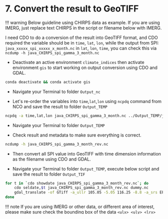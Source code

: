 # 7. Convert the result to GeoTIFF

!!! warning
    Below guideline using CHIRPS data as example. If you are using IMERG, just replace text CHIRPS in the script or filename below with IMERG.

I need CDO to do a conversion of the result into GeoTIFF format, and CDO required the variable should be in `time`, `lat`, `lon`, while the output from SPI: `java_xxxxx_spi_xxxxx_x_month.nc` in `lat`, `lon`, `time`, you can check this via `ncdump -h java_CHIRPS_spi_gamma_3_month.nc`

- Deactivate an active environment `climate_indices` then activate environment `gis` to start working on output conversion using CDO and GDAL.

``` bash
conda deactivate && conda activate gis
```

- Navigate your Terminal to folder `Output_nc`

- Let's re-order the variables into `time`,`lat`,`lon` using `ncpdq` command from NCO and save the result to folder `Output_TEMP`

``` bash
ncpdq -a time,lat,lon java_CHIRPS_spi_gamma_3_month.nc ../Output_TEMP/java_CHIRPS_spi_gamma_3_month_rev.nc
```

- Navigate your Terminal to folder `Output_TEMP`

- Check result and metadata to make sure everything is correct.

``` bash
ncdump -h java_CHIRPS_spi_gamma_3_month_rev.nc
```

- Then convert all SPI value into GeoTIFF with time dimension information as the filename using CDO and GDAL.

- Navigate your Terminal to folder `Output_TEMP`, execute below script and save the result to folder `Output_TIF`

``` bash
for t in `cdo showdate java_CHIRPS_spi_gamma_3_month_rev.nc`; do
    cdo seldate,$t java_CHIRPS_spi_gamma_3_month_rev.nc dummy.nc     
    gdal_translate -of GTiff -a_ullr 105.05 -5.05 116.25 -8.8 -a_srs EPSG:4326 -co COMPRESS=LZW -co PREDICTOR=1 dummy.nc ../Output_TIF/java_cli_chirps-v2.0.$t.spi3.tif
done
```

!!! note
    If you are using IMERG or other data, or different area of interest, please make sure check the bounding box of the data `<ulx> <uly> <lrx> <lry>`. This `-a_ullr` assigns georeferenced bounds to the output file, ignoring what would have been derived from the source file.

FINISH

Congrats, now you are able to calculate SPI based on monthly rainfall in netCDF or GeoTIFF format.